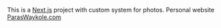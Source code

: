This is a [Next.js](https://nextjs.org/) project with custom system for photos. Personal website [ParasWaykole.com](https://paraswaykole.com/) 
